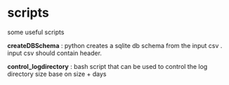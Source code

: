 # scripts
some useful scripts

**createDBSchema** : python creates a sqlite db schema from the input csv . input csv should contain header. 

**control_logdirectory** : bash script that can be used to control the log directory size base on size + days
